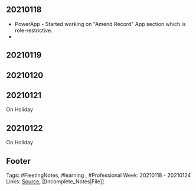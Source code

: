 ## 20210118
- PowerApp - Started working on "Amend Record" App section which is role-restrictive.
- 
## 20210119
 

## 20210120

## 20210121
On Holiday

## 20210122
On Holiday

## Footer

Tags: #FleetingNotes, #learning , #Professional
Week: 20210118 - 20210124
Links: 
[Source](template.md), [[Incomplete_Notes|File]]

<!--
Comment - 
-->
<!--stackedit_data:
eyJoaXN0b3J5IjpbODU3OTUwMzE4LDczMDk5ODExNl19
-->